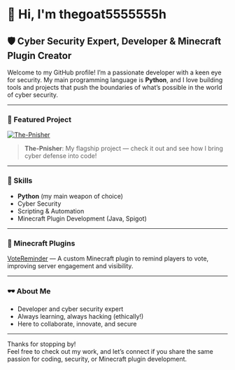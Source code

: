 # 👋 Hi, I'm thegoat5555555h

## 🛡️ Cyber Security Expert, Developer & Minecraft Plugin Creator

Welcome to my GitHub profile! I’m a passionate developer with a keen eye for security. My main programming language is **Python**, and I love building tools and projects that push the boundaries of what’s possible in the world of cyber security.

---

### 🚀 Featured Project

[![The-Pnisher](https://github-readme-stats.vercel.app/api/pin/?username=thegoat5555555h&repo=The-Pnisher)](https://github.com/thegoat5555555h/The-Pnisher)

> **The-Pnisher**: My flagship project — check it out and see how I bring cyber defense into code!

---

### 🧰 Skills

- **Python** (my main weapon of choice)
- Cyber Security
- Scripting & Automation
- Minecraft Plugin Development (Java, Spigot)

---

### 🧩 Minecraft Plugins

[VoteReminder](https://github.com/thegoat5555555h/VoteReminder) — A custom Minecraft plugin to remind players to vote, improving server engagement and visibility.

---

### 🕶️ About Me

- Developer and cyber security expert
- Always learning, always hacking (ethically!)
- Here to collaborate, innovate, and secure

---

Thanks for stopping by!  
Feel free to check out my work, and let’s connect if you share the same passion for coding, security, or Minecraft plugin development.
